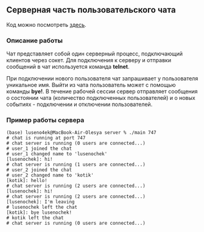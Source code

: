 ## Серверная часть пользовательского чата

Код можно посмотреть [здесь](https://github.com/luseno4ek/server/blob/bf90a0af6bb2c3a62fda7571f393ccbe0c0d97be/server/main.c).

### Описание работы

Чат представляет собой один серверный процесс, подключающий клиентов через сокет. Для подключения к серверу и отправки сообщений в чат используется команда **telnet**.

При подключении нового пользователя чат запрашивает у пользователя уникальное имя. Выйти из чата пользователь может с помощью команды **bye!**. В течение рабочей сессии сервер отправляет сообщения о состоянии чата (количество подключенных пользователей) и о новых событиях - подключении и отключении пользователей.

### Пример работы сервера
```
(base) luseno4ek@MacBook-Air-Olesya server % ./main 747 
# chat is running at port 747
# chat server is running (0 users are connected...)
# user_1 joined the chat
# user_1 changed name to 'lusenochek'
[lusenochek]: hi!
# chat server is running (1 users are connected...)
# user_2 joined the chat
# user_2 changed name to 'kotik'
[kotik]: hello!
# chat server is running (2 users are connected...)
[lusenochek]: hi!
# chat server is running (2 users are connected...)
[lusenochek]: I'm leaving
# lusenochek left the chat
[kotik]: bye lusenochek!
# kotik left the chat
# chat server is running (0 users are connected...)
```
